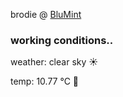 brodie @ [BluMint](https://www.linkedin.com/company/blumint-io/)

<!--weather_start-->
### working conditions..

weather: clear sky ☀️

temp: 10.77 °C 👕

<!--weather_end-->
